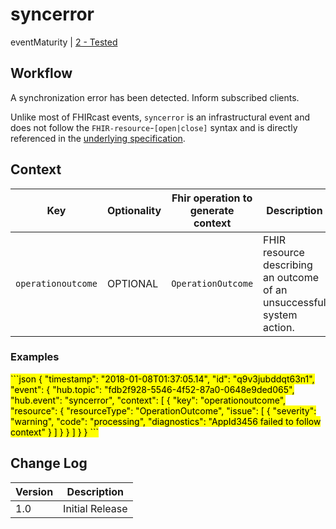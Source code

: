 # syncerror

eventMaturity | [2 - Tested](../../specification/STU1/#event-maturity-model)

## Workflow

A synchronization error has been detected. Inform subscribed clients. 

Unlike most of FHIRcast events, `syncerror` is an infrastructural event and does not follow the `FHIR-resource`-`[open|close]` syntax and is directly referenced in the [underlying specification](../../specification/STU1/#event-notification-errors).

## Context

Key | Optionality | Fhir operation to generate context | Description
----- | -------- | ---- | ---- 
`operationoutcome` | OPTIONAL | `OperationOutcome` | FHIR resource describing an outcome of an unsuccessful system action.


### Examples

<mark>
```json
{
  "timestamp": "2018-01-08T01:37:05.14",
  "id": "q9v3jubddqt63n1",
  "event": {
    "hub.topic": "fdb2f928-5546-4f52-87a0-0648e9ded065",
    "hub.event": "syncerror",
    "context": [
      {
        "key": "operationoutcome",
        "resource": {
          "resourceType": "OperationOutcome",
          "issue": [
            {
              "severity": "warning",
              "code": "processing",
              "diagnostics": "AppId3456 failed to follow context"
            }
          ]
        }
      }
    ]
  }
}
```


</mark>

## Change Log

Version | Description
---- | ----
1.0 | Initial Release
